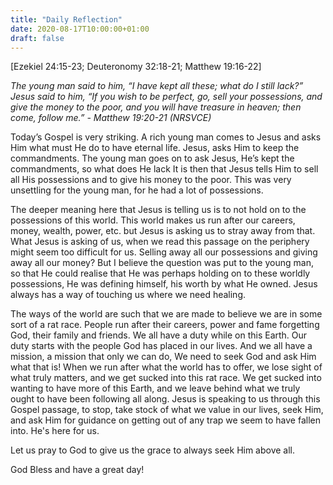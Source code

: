 ```yaml
---
title: "Daily Reflection"
date: 2020-08-17T10:00:00+01:00
draft: false
---
```


[Ezekiel 24:15-23; Deuteronomy 32:18-21; Matthew 19:16-22]

_The young man said to him, “I have kept all these; what do I still lack?” Jesus said to him, “If you wish to be perfect, go, sell your possessions, and give the money to the poor, and you will have treasure in heaven; then come, follow me.” - Matthew 19:20-21 (NRSVCE)_

Today’s Gospel is very striking. A rich young man comes to Jesus and asks Him what must He do to have eternal life. Jesus, asks Him to keep the commandments. The young man goes on to ask Jesus, He’s kept the commandments, so what does He lack It is then that Jesus tells Him to sell all His possessions and to give his money to the poor. This was very unsettling for the young man, for he had a lot of possessions.

The deeper meaning here that Jesus is telling us is to not hold on to the possessions of this world. This world makes us run after our careers, money, wealth, power, etc. but Jesus is asking us to stray away from that. What Jesus is asking of us, when we read this passage on the periphery might seem too difficult for us. Selling away all our possessions and giving away all our money? But I believe the question was put to the young man, so that He could realise that He was perhaps holding on to these worldly possessions, He was defining himself, his worth by what He owned. Jesus always has a way of touching us where we need healing.

The ways of the world are such that we are made to believe we are in some sort of a rat race. People run after their careers, power and fame forgetting God, their family and friends. We all have a duty while on this Earth. Our duty starts with the people God has placed in our lives. And we all have a mission, a mission that only we can do, We need to seek God and ask Him what that is! When we run after what the world has to offer, we lose sight of what truly matters, and we get sucked into this rat race. We get sucked into wanting to have more of this Earth, and we leave behind what we truly ought to have been following all along. Jesus is speaking to us through this Gospel passage, to stop, take stock of what we value in our lives, seek Him, and ask Him for guidance on getting out of any trap we seem to have fallen into. He's here for us.

Let us pray to God to give us the grace to always seek Him above all.

God Bless and have a great day!